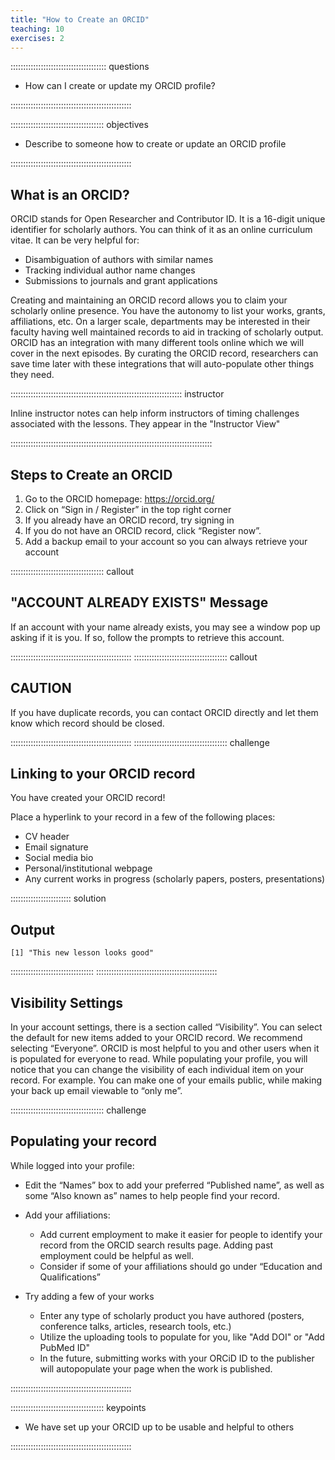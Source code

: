 ```yaml
---
title: "How to Create an ORCID"
teaching: 10
exercises: 2
---
```


:::::::::::::::::::::::::::::::::::::: questions 

- How can I create or update my ORCID profile?

::::::::::::::::::::::::::::::::::::::::::::::::

::::::::::::::::::::::::::::::::::::: objectives

- Describe to someone how to create or update an ORCID profile

::::::::::::::::::::::::::::::::::::::::::::::::

## What is an ORCID?

ORCID stands for Open Researcher and Contributor ID. It is a 16-digit unique identifier for scholarly authors. You can think of it as an online curriculum vitae. 
It can be very helpful for: 

* Disambiguation of authors with similar names
* Tracking individual author name changes
* Submissions to journals and grant applications

Creating and maintaining an ORCID record allows you to claim your scholarly online presence. You have the autonomy to list your works, grants, affiliations, etc. On a larger scale, departments may be interested in their faculty having well maintained records to aid in tracking of scholarly output. ORCID has an integration with many different tools online which we will cover in the next episodes. By curating the ORCID record, researchers can save time later with these integrations that will auto-populate other things they need.  


:::::::::::::::::::::::::::::::::::::::::::::::::::::::::::::::::::: instructor

Inline instructor notes can help inform instructors of timing challenges
associated with the lessons. They appear in the "Instructor View"

::::::::::::::::::::::::::::::::::::::::::::::::::::::::::::::::::::::::::::::::

## Steps to Create an ORCID

1. Go to the ORCID homepage: https://orcid.org/ 
2. Click on “Sign in / Register” in the top right corner
3. If you already have an ORCID record, try signing in
4. If you do not have an ORCID record, click “Register now”. 
5. Add a backup email to your account so you can always retrieve your account




::::::::::::::::::::::::::::::::::::: callout

## "ACCOUNT ALREADY EXISTS" Message

If an account with your name already exists, you may see a window pop up asking if it is you. If so, follow the prompts to retrieve this account. 

::::::::::::::::::::::::::::::::::::::::::::::::
::::::::::::::::::::::::::::::::::::: callout

## CAUTION

If you have duplicate records, you can contact ORCID directly and let them know which record should be closed.  

::::::::::::::::::::::::::::::::::::::::::::::::
::::::::::::::::::::::::::::::::::::: challenge 

## Linking to your ORCID record

You have created your ORCID record!

Place a hyperlink to your record in a few of the following places:

* CV header
* Email signature
* Social media bio
* Personal/institutional webpage
* Any current works in progress (scholarly papers, posters, presentations)


:::::::::::::::::::::::: solution 

## Output
 
```output
[1] "This new lesson looks good"
```

:::::::::::::::::::::::::::::::::
::::::::::::::::::::::::::::::::::::::::::::::::

## Visibility Settings


In your account settings, there is a section called “Visibility”. You can select the default for new items added to your ORCID record. 
We recommend selecting “Everyone”. ORCID is most helpful to you and other users when it is populated for everyone to read. 
While populating your profile, you will notice that you can change the visibility of each individual item on your record. For example. You can make one of your emails public, while making your back up email viewable to “only me”. 


::::::::::::::::::::::::::::::::::::: challenge

## Populating your record

While logged into your profile: 

* Edit the “Names” box to add your preferred “Published name”, as well as some “Also known as” names to help people find your record. 
* Add your affiliations:

   * Add current employment to make it easier for people to identify your record from the ORCID search results page. Adding past employment could be helpful as well.
   * Consider if some of your affiliations should go under “Education and Qualifications”
* Try adding a few of your works

   * Enter any type of scholarly product you have authored (posters, conference talks, articles, research tools, etc.)
   * Utilize the uploading tools to populate for you, like "Add DOI" or "Add PubMed ID"
   * In the future, submitting works with your ORCiD ID to the publisher will autopopulate your page when the work is published.


::::::::::::::::::::::::::::::::::::::::::::::::

::::::::::::::::::::::::::::::::::::: keypoints 

- We have set up your ORCID up to be usable and helpful to others 

::::::::::::::::::::::::::::::::::::::::::::::::

[r-markdown]: https://rmarkdown.rstudio.com/

